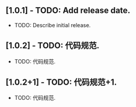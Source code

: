## [1.0.1] - TODO: Add release date.

* TODO: Describe initial release.

## [1.0.2] - TODO: 代码规范.

* TODO: 代码规范.

## [1.0.2+1] - TODO: 代码规范+1.

* TODO: 代码规范.